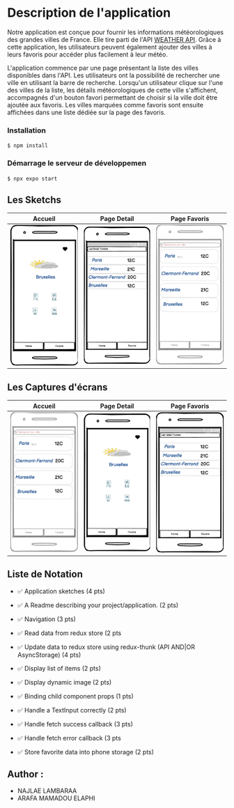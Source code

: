 # Description de l'application
Notre application est conçue pour fournir les informations météorologiques des grandes villes de France. Elle tire parti de l'API <a href="https://iut-weather-api.azurewebsites.net/swagger-ui/">WEATHER API</a>. Grâce à cette application, les utilisateurs peuvent également ajouter des villes à leurs favoris pour accéder plus facilement à leur météo.

L'application commence par une page présentant la liste des villes disponibles dans l'API. Les utilisateurs ont la possibilité de rechercher une ville en utilisant la barre de recherche. Lorsqu'un utilisateur clique sur l'une des villes de la liste, les détails météorologiques de cette ville s'affichent, accompagnés d'un bouton favori permettant de choisir si la ville doit être ajoutée aux favoris. Les villes marquées comme favoris sont ensuite affichées dans une liste dédiée sur la page des favoris.

### Installation

```
$ npm install
```

### Démarrage le serveur de développemen

```
$ npx expo start
```


## Les Sketchs
Accueil                 |   Page Detail      |  Page Favoris                
:-------------------------:|:-------------------------:|:-------------------------:
<img src="./Documentation/images/detail.png" width=200/>  |<img src="./Documentation/images/favoris.png" width=200/> | <img src="./Documentation/images/home.png" width=200/>

## Les Captures d'écrans
Accueil                 |   Page Detail      |  Page Favoris                
:-------------------------:|:-------------------------:|:-------------------------:
<img width=200 src="Documentation/images/home.png" />   |<img width=200 src="Documentation/images/detail.png" />  | <img width=200 src="Documentation/images/favoris.png" />


## Liste de Notation

* :white_check_mark: Application sketches (4 pts)
  
* :white_check_mark: A Readme describing your project/application. (2 pts)
* :white_check_mark: Navigation (3 pts)
* :white_check_mark: Read data from redux store (2 pts
* :white_check_mark: Update data to redux store using redux-thunk (API AND|OR AsyncStorage) (4 pts)
* :white_check_mark: Display list of items (2 pts)
* :white_check_mark: Display dynamic image (2 pts)
 
* :white_check_mark: Binding child component props (1 pts)

* :white_check_mark:  Handle a TextInput correctly (2 pts)
* :white_check_mark:  Handle fetch success callback (3 pts)
* :white_check_mark:  Handle fetch error callback (3 pts 
* :white_check_mark:  Store favorite data into phone storage (2 pts)


## Author : 
* <a >NAJLAE LAMBARAA</a>
* <a >ARAFA MAMADOU ELAPHI</a>